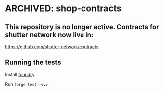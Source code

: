 # ARCHIVED: shop-contracts

## This repository is no longer active. Contracts for shutter network now live in:

https://github.com/shutter-network/contracts

## Running the tests

Install [foundry](https://book.getfoundry.sh/getting-started/installation).

Run `forge test -vvv`
